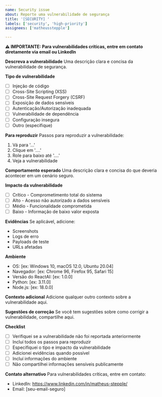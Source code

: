 ```yaml
---
name: Security issue
about: Reporte uma vulnerabilidade de segurança
title: '[SECURITY] '
labels: ['security', 'high-priority']
assignees: ['matheusstepple']

---
```


**⚠️ IMPORTANTE: Para vulnerabilidades críticas, entre em contato diretamente via email ou LinkedIn**

**Descreva a vulnerabilidade**
Uma descrição clara e concisa da vulnerabilidade de segurança.

**Tipo de vulnerabilidade**
- [ ] Injeção de código
- [ ] Cross-Site Scripting (XSS)
- [ ] Cross-Site Request Forgery (CSRF)
- [ ] Exposição de dados sensíveis
- [ ] Autenticação/Autorização inadequada
- [ ] Vulnerabilidade de dependência
- [ ] Configuração insegura
- [ ] Outro (especifique)

**Para reproduzir**
Passos para reproduzir a vulnerabilidade:
1. Vá para '...'
2. Clique em '....'
3. Role para baixo até '....'
4. Veja a vulnerabilidade

**Comportamento esperado**
Uma descrição clara e concisa do que deveria acontecer em um cenário seguro.

**Impacto da vulnerabilidade**
- [ ] Crítico - Comprometimento total do sistema
- [ ] Alto - Acesso não autorizado a dados sensíveis
- [ ] Médio - Funcionalidade comprometida
- [ ] Baixo - Informação de baixo valor exposta

**Evidências**
Se aplicável, adicione:
- Screenshots
- Logs de erro
- Payloads de teste
- URLs afetadas

**Ambiente**
- OS: [ex: Windows 10, macOS 12.0, Ubuntu 20.04]
- Navegador: [ex: Chrome 96, Firefox 95, Safari 15]
- Versão do ReactAI: [ex: 1.0.0]
- Python: [ex: 3.11.0]
- Node.js: [ex: 18.0.0]

**Contexto adicional**
Adicione qualquer outro contexto sobre a vulnerabilidade aqui.

**Sugestões de correção**
Se você tem sugestões sobre como corrigir a vulnerabilidade, compartilhe aqui.

**Checklist**
- [ ] Verifiquei se a vulnerabilidade não foi reportada anteriormente
- [ ] Incluí todos os passos para reproduzir
- [ ] Especifiquei o tipo e impacto da vulnerabilidade
- [ ] Adicionei evidências quando possível
- [ ] Incluí informações do ambiente
- [ ] Não compartilhei informações sensíveis publicamente

**Contato alternativo**
Para vulnerabilidades críticas, entre em contato:
- LinkedIn: https://www.linkedin.com/in/matheus-stepple/
- Email: [seu-email-seguro]
